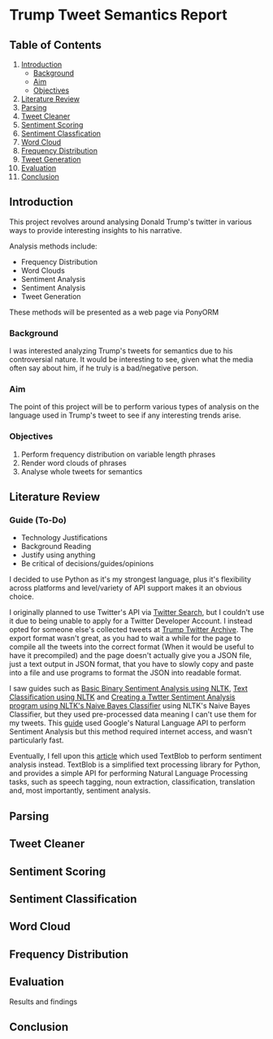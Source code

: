 # Trump Tweet Semantics Report

## Table of Contents
1. [Introduction](#introduction)
    * [Background](#background)
    * [Aim](#aim)
    * [Objectives](#objectives)
2. [Literature Review](#literature-review)
3. [Parsing](#parsing)
4. [Tweet Cleaner](#tweet-cleaner)
5. [Sentiment Scoring](#sentiment-scoring)
6. [Sentiment Classfication](#sentiment-classification)
7. [Word Cloud](#word-cloud)
8. [Frequency Distribution](#frequency-distribution)
9.  [Tweet Generation](#tweet-generation)
10. [Evaluation](#evaluation)
11. [Conclusion](#conclusion)



## Introduction

This project revolves around analysing Donald Trump's twitter in various ways to provide interesting insights to his narrative.

Analysis methods include:
* Frequency Distribution
* Word Clouds
* Sentiment Analysis
* Sentiment Analysis
* Tweet Generation

These methods will be presented as a web page via PonyORM

### Background

I was interested analyzing Trump's tweets for semantics due to his controversial nature. It would be interesting to see, given what the media often say about him, if he truly is a bad/negative person.

### Aim

The point of this project will be to perform various types of analysis on the language used in Trump's tweet to see if any interesting trends arise.

### Objectives

1. Perform frequency distribution on variable length phrases
2. Render word clouds of phrases
3. Analyse whole tweets for semantics

## Literature Review

### Guide (To-Do)
* Technology Justifications
* Background Reading
* Justify using anything
* Be critical of decisions/guides/opinions

I decided to use Python as it's my strongest language, plus it's flexibility across platforms and level/variety of API support makes it an obvious choice.

I originally planned to use Twitter's API via [Twitter Search](https://github.com/ckoepp/TwitterSearch), but I couldn't use it due to being unable to apply for a Twitter Developer Account. I instead opted for someone else's collected tweets at [Trump Twitter Archive](http://www.trumptwitterarchive.com/archive). The export format wasn't great, as you had to wait a while for the page to compile all the tweets into the correct format (When it would be useful to have it precompiled) and the page doesn't actually give you a JSON file, just a text output in JSON format, that you have to slowly copy and paste into a file and use programs to format the JSON into readable format.

I saw guides such as [Basic Binary Sentiment Analysis using NLTK](https://towardsdatascience.com/basic-binary-sentiment-analysis-using-nltk-c94ba17ae386), [Text Classification using NLTK](https://pythonprogramming.net/text-classification-nltk-tutorial/) and [Creating a Twtter Sentiment Analysis program using NLTK's Naive Bayes Classifier](https://towardsdatascience.com/creating-the-twitter-sentiment-analysis-program-in-python-with-naive-bayes-classification-672e5589a7ed) using NLTK's Naive Bayes Classifier, but they used pre-processed data meaning I can't use them for my tweets. This [guide](https://www.freecodecamp.org/news/how-to-make-your-own-sentiment-analyzer-using-python-and-googles-natural-language-api-9e91e1c493e/) used Google's Natural Language API to perform Sentiment Analysis but this method required internet access, and wasn't particularly fast.

Eventually, I fell upon this [article](https://www.geeksforgeeks.org/twitter-sentiment-analysis-using-python/) which used TextBlob to perform sentiment analysis instead.
TextBlob is a simplified text processing library for Python, and provides a simple API for performing Natural Language Processing tasks, such as speech tagging, noun extraction, classification, translation and, most importantly, sentiment analysis.


## Parsing

## Tweet Cleaner

## Sentiment Scoring

## Sentiment Classification

## Word Cloud

## Frequency Distribution

## Evaluation

Results and findings

## Conclusion